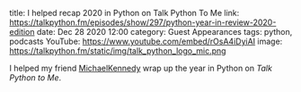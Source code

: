 title: I helped recap 2020 in Python on Talk Python To Me
link: https://talkpython.fm/episodes/show/297/python-year-in-review-2020-edition
date: Dec 28 2020 12:00
category: Guest Appearances
tags: python, podcasts
YouTube: https://www.youtube.com/embed/rOsA4iDyiAI
image: https://talkpython.fm/static/img/talk_python_logo_mic.png

I helped my friend [MichaelKennedy](https://twitter.com/mkennedy) wrap up the year in Python on _Talk Python to Me_.